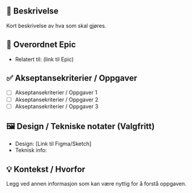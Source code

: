 ## 📝 Beskrivelse

Kort beskrivelse av hva som skal gjøres.

## 🔗 Overordnet Epic

- Relatert til: (link til Epic)

## ✅ Akseptansekriterier / Oppgaver

- [ ] Akseptansekriterier / Oppgaver 1
- [ ] Akseptansekriterier / Oppgaver 2
- [ ] Akseptansekriterier / Oppgaver 3

## 🖼️ Design / Tekniske notater (Valgfritt)

- Design: [Link til Figma/Sketch]
- Teknisk info:

## 💡 Kontekst / Hvorfor

Legg ved annen informasjon som kan være nyttig for å forstå oppgaven.
